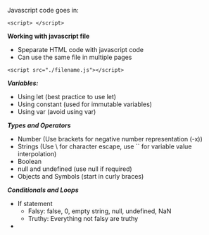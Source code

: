 Javascript code goes in:
```
<script> </script>
```
**Working with javascript file**
- Speparate HTML code with javascript code
- Can use the same file in multiple pages
```
<script src="./filename.js"></script>
```

***Variables:***
- Using let (best practice to use let)
- Using constant (used for immutable variables)
- Using var (avoid using var)

***Types and Operators***
- Number (Use brackets for negative number representation (-x))
- Strings (Use \ for character escape, use `` for variable value interpolation)
- Boolean
- null and undefined (use null if required)
- Objects and Symbols (start in curly braces)

***Conditionals and Loops***
- If statement
    - Falsy: false, 0, empty string, null, undefined, NaN
    - Truthy: Everything not falsy are truthy
- 